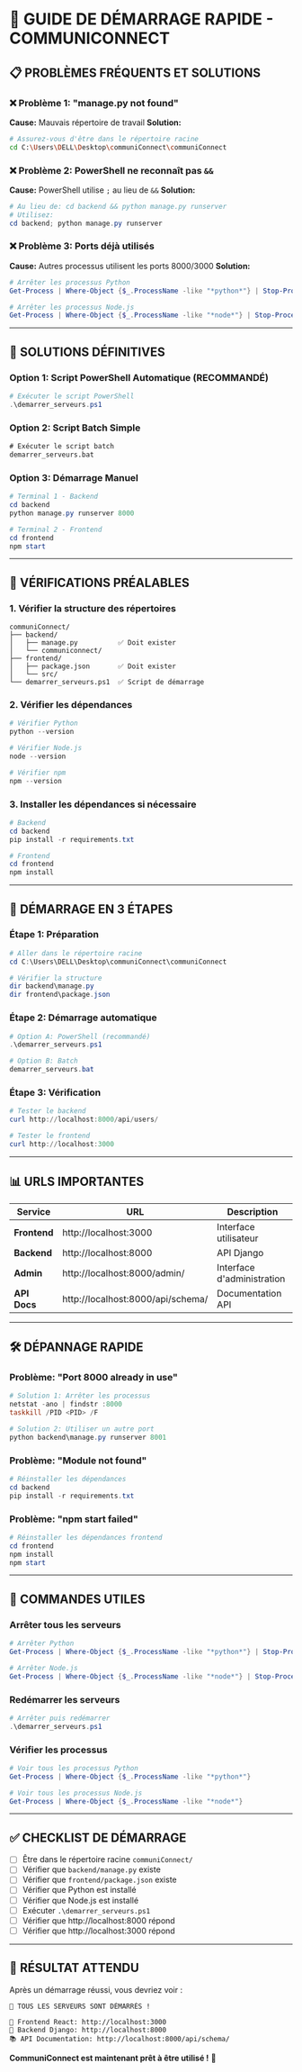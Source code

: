 # 🚀 GUIDE DE DÉMARRAGE RAPIDE - COMMUNICONNECT

## 📋 **PROBLÈMES FRÉQUENTS ET SOLUTIONS**

### **❌ Problème 1: "manage.py not found"**
**Cause:** Mauvais répertoire de travail
**Solution:**
```bash
# Assurez-vous d'être dans le répertoire racine
cd C:\Users\DELL\Desktop\communiConnect\communiConnect
```

### **❌ Problème 2: PowerShell ne reconnaît pas `&&`**
**Cause:** PowerShell utilise `;` au lieu de `&&`
**Solution:**
```powershell
# Au lieu de: cd backend && python manage.py runserver
# Utilisez:
cd backend; python manage.py runserver
```

### **❌ Problème 3: Ports déjà utilisés**
**Cause:** Autres processus utilisent les ports 8000/3000
**Solution:**
```powershell
# Arrêter les processus Python
Get-Process | Where-Object {$_.ProcessName -like "*python*"} | Stop-Process -Force

# Arrêter les processus Node.js
Get-Process | Where-Object {$_.ProcessName -like "*node*"} | Stop-Process -Force
```

---

## 🎯 **SOLUTIONS DÉFINITIVES**

### **Option 1: Script PowerShell Automatique (RECOMMANDÉ)**
```powershell
# Exécuter le script PowerShell
.\demarrer_serveurs.ps1
```

### **Option 2: Script Batch Simple**
```cmd
# Exécuter le script batch
demarrer_serveurs.bat
```

### **Option 3: Démarrage Manuel**
```powershell
# Terminal 1 - Backend
cd backend
python manage.py runserver 8000

# Terminal 2 - Frontend
cd frontend
npm start
```

---

## 🔧 **VÉRIFICATIONS PRÉALABLES**

### **1. Vérifier la structure des répertoires**
```
communiConnect/
├── backend/
│   ├── manage.py          ✅ Doit exister
│   └── communiconnect/
├── frontend/
│   ├── package.json       ✅ Doit exister
│   └── src/
└── demarrer_serveurs.ps1  ✅ Script de démarrage
```

### **2. Vérifier les dépendances**
```powershell
# Vérifier Python
python --version

# Vérifier Node.js
node --version

# Vérifier npm
npm --version
```

### **3. Installer les dépendances si nécessaire**
```powershell
# Backend
cd backend
pip install -r requirements.txt

# Frontend
cd frontend
npm install
```

---

## 🚀 **DÉMARRAGE EN 3 ÉTAPES**

### **Étape 1: Préparation**
```powershell
# Aller dans le répertoire racine
cd C:\Users\DELL\Desktop\communiConnect\communiConnect

# Vérifier la structure
dir backend\manage.py
dir frontend\package.json
```

### **Étape 2: Démarrage automatique**
```powershell
# Option A: PowerShell (recommandé)
.\demarrer_serveurs.ps1

# Option B: Batch
demarrer_serveurs.bat
```

### **Étape 3: Vérification**
```powershell
# Tester le backend
curl http://localhost:8000/api/users/

# Tester le frontend
curl http://localhost:3000
```

---

## 📊 **URLS IMPORTANTES**

| Service | URL | Description |
|---------|-----|-------------|
| **Frontend** | http://localhost:3000 | Interface utilisateur |
| **Backend** | http://localhost:8000 | API Django |
| **Admin** | http://localhost:8000/admin/ | Interface d'administration |
| **API Docs** | http://localhost:8000/api/schema/ | Documentation API |

---

## 🛠️ **DÉPANNAGE RAPIDE**

### **Problème: "Port 8000 already in use"**
```powershell
# Solution 1: Arrêter les processus
netstat -ano | findstr :8000
taskkill /PID <PID> /F

# Solution 2: Utiliser un autre port
python backend\manage.py runserver 8001
```

### **Problème: "Module not found"**
```powershell
# Réinstaller les dépendances
cd backend
pip install -r requirements.txt
```

### **Problème: "npm start failed"**
```powershell
# Réinstaller les dépendances frontend
cd frontend
npm install
npm start
```

---

## 📝 **COMMANDES UTILES**

### **Arrêter tous les serveurs**
```powershell
# Arrêter Python
Get-Process | Where-Object {$_.ProcessName -like "*python*"} | Stop-Process -Force

# Arrêter Node.js
Get-Process | Where-Object {$_.ProcessName -like "*node*"} | Stop-Process -Force
```

### **Redémarrer les serveurs**
```powershell
# Arrêter puis redémarrer
.\demarrer_serveurs.ps1
```

### **Vérifier les processus**
```powershell
# Voir tous les processus Python
Get-Process | Where-Object {$_.ProcessName -like "*python*"}

# Voir tous les processus Node.js
Get-Process | Where-Object {$_.ProcessName -like "*node*"}
```

---

## ✅ **CHECKLIST DE DÉMARRAGE**

- [ ] Être dans le répertoire racine `communiConnect/`
- [ ] Vérifier que `backend/manage.py` existe
- [ ] Vérifier que `frontend/package.json` existe
- [ ] Vérifier que Python est installé
- [ ] Vérifier que Node.js est installé
- [ ] Exécuter `.\demarrer_serveurs.ps1`
- [ ] Vérifier que http://localhost:8000 répond
- [ ] Vérifier que http://localhost:3000 répond

---

## 🎉 **RÉSULTAT ATTENDU**

Après un démarrage réussi, vous devriez voir :

```
🎉 TOUS LES SERVEURS SONT DÉMARRÉS !

📱 Frontend React: http://localhost:3000
🔧 Backend Django: http://localhost:8000
📚 API Documentation: http://localhost:8000/api/schema/
```

**CommuniConnect est maintenant prêt à être utilisé !** 🚀 